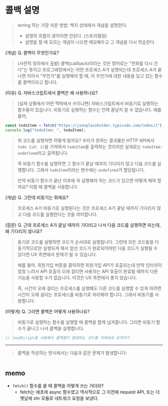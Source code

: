 # 콜백 설명

> wiring 하는 가장 쉬운 방법: 백지 상태에서 개념을 설명한다.
>
> - 설명의 흐름이 끊어지면 안된다. (스토리텔링)
> - 설명을 할 때 모르는 개념이 나오면 메모해두고 그 개념을 다시 학습한다.

(개념) Q. 콜백이 무엇인가요?

> (사전적 정의에서 출발) 콜백(callback)이라는 것은 영어로는 "전화를 다시 건다"는 뜻이고 프로그래밍에서는 어떤 프로세스 A가 실행되는데 프로세스 A가 끝나면 이어서 "무언가"를 실행해야 할 때, 이 무언가에 대한 내용을 담고 있는 함수를 콜백이라고 합니다.

(이유) Q. 자바스크립트에서 콜백은 왜 사용하나요?

> (실제 상황에서 어떤 맥락에서 쓰이냐면) 자바스크립트에서 비동기로 실행하는 함수들이 있습니다. 비동기로 실행하는 함수는 언제 끝날지 알 수 없습니다. 예를 들어,

```js
const todoItem = fetch("https://jsonplaceholder.typicode.com/todos/1");
console.log("todoItem: ", todoItem);
```

> 위 코드를 실행하면 어떻게 될까요? 우리가 원하는 결과물은 HTTP API에서 `todo {id: 1}`을 가져와서 `todoItem`을 출력하는 것이지만 실제로는 `todoItem: undefined`라고 출력됩니다.
>
> 즉 비동기 함수를 실행하면 그 함수가 끝날 때까지 기다리지 않고 다음 코드를 실행합니다. 그래서 `todoItem`이라는 변수에는 `undefined`가 할당됩니다.
>
> 만약 비동기 함수가 끝난 이후에 꼭 실행해야 하는 코드가 있으면 어떻게 해야 할까요? 이럴 때 콜백을 사용합니다.

(개념) Q. 그런데 비동기는 뭐에요?

> 프로세스 A가 비동기로 실행된다는 것은 프로세스 A가 끝날 때까지 기다리지 않고 다음 코드를 실행한다는 것을 의미합니다.

(질문) Q. 근데 프로세스 A가 끝날 때까지 기다리고 나서 다음 코드를 실행하면 되는데, 왜 기다리지 않나요?

> 동기로 코드를 실행하면 코드가 순서대로 실행됩니다. 그런데 모든 코드들을 다 동기적으로만 실행되게 해서 앞선 코드가 완료되어야만 다음 코드가 실행될 수 있다면 UX 측면에서 문제가 될 수 있습니다.
>
> 예를 들어, 회원가입 버튼을 클릭하면 회원가입 API가 호출되는데 만약 인터넷이 엄청 느려서 API 호출이 오래 걸리면 사용자는 API 호출이 완료될 때까지 다른 기능을 사용할 수가 없습니다. 이것은 UX 측면에서 좋지 않습니다.
>
> 즉, 시간이 오래 걸리는 프로세스를 실행해도 다른 코드를 실행할 수 있게 하려면 시간이 오래 걸리는 프로세스를 비동기로 처리해야 합니다. 그래서 비동기를 사용합니다.

(어떻게) Q. 그러면 콜백은 어떻게 사용하나요?

> 비동기로 실행하는 함수를 실행할 때 콜백을 함께 넘겨줍니다. 그러면 비동기 함수가 끝나고 나서 콜백을 실행합니다.

```ts
// loadScript를 사용해서 콜백헬이 발생하는 코드를 차례대로 보여주기
```

---

> 콜백을 작성하는 방식에서는 다음과 같은 문제가 발생합니다:

```js

```

## memo

- `fetch()` 함수를 쓸 때 콜백을 어떻게 쓰는 거더라?
  - fetch는 애초에 async 함수였고 역사적으로 그 이전에 request API, 또는 더 옛날에 xhr 모듈로 네트워크 요청을 보냈다.
